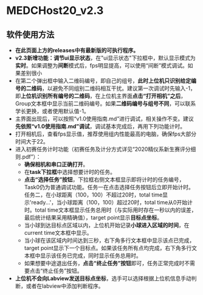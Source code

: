 # MEDCHost20_v2.3

## 软件使用方法

- **在此页面上方的releases中有最新版的可执行程序。**
- **v2.3新增功能：调节ui显示状态**，在"ui显示状态"下拉框中，默认显示模式为**实时**。如果调整为**间断**模式后，fps明显提高，可以使用“间断”模式调试。如果差别很小
- 在第二个弹出框中输入二维码编号，即自己的组号，**此时上位机只识别给定编号的二维码**，以避免不同组别二维码相互干扰。建议第一次调试时先输入-1，即**上位机识别所有编号的二维码**，在上位机主界面**点击“打开相机”之后**，Group文本框中显示当前二维码编号。如果**二维码编号与组号不同**，可以联系学长更换，或者使用默认值-1。
- 主界面出现后，可以按照“v1.0使用指南.md”进行调试，相关操作不变。建议**先依照“v1.0使用指南.md”调试**，调试基本完成后，再用下列功能计时。
- 打开相机后，查看fps显示值，推荐使用组内性能最高的电脑，确保fps大部分时间大于22。
- 进入初赛任务计时功能（初赛任务及计分方式详见“2020精仪系新生赛评分细则.pdf”）：
  - **确保相机和串口正确打开**。
  - 在**task下拉框**中选择想要计时的任务。
  - **点击“选择任务”按钮**，下拉框右侧文本框显示即将计时的任务编号，Task0仍为普通调试功能。任务一在点击选择任务按钮后立即开始计时。任务二，在小球距离（100，100）不超过20时，total time显示'ready...'，当小球距离（100，100）超过20时，total time从0开始计时。total time文本框显示任务总用时（与实际用时存在一秒以内的误差，最后统计结果采用精确值），target point显示**目标点坐标**。
  - 当小球到达目标点区域以内，上位机开始记录**小球进入区域的时间**，在current time文本框中显示。
  - 当小球在该区域内时间达到三秒，右下角多行文本框中显示该点已完成，target point显示下一个目标点。如果该任务所有点均完成，右下角多行文本框中显示该任务已完成，同时显示任务总用时。
  - 如果想要中途退出任务，**点击“终止任务”按钮**即可，任务正常完成时不需要点击“终止任务”按钮。
- **上位机不会向Labview发送目标点坐标**，选手可以选择根据上位机信息手动判断，或者在labview中添加判断程序。
